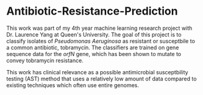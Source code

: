 # Antibiotic-Resistance-Prediction

This work was part of my 4th year machine learning research project with Dr. Laurence Yang at Queen's University. The goal of this project is to classify isolates of
_Pseudomonas Aeruginosa_ as resistant or susceptbile to a common antibiotic, tobramycin. The classifiers are trained on gene sequence data for the _orfN_ gene, which has been shown to mutate to convey tobramycin resistance. 

This work has clinical relevance as a possible antimicrobial susceptbility testing (AST) method that uses a relatively low amount of data compared to existing techniques which often use entire genomes.

